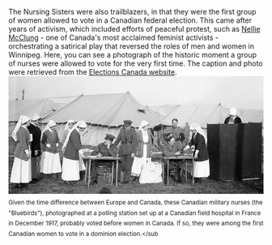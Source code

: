The Nursing Sisters were also trailblazers, in that they were the first group of women allowed to vote in a Canadian federal election. This came after years of activism, which included efforts of peaceful protest, such as [Nellie McClung](https://www.thecanadianencyclopedia.ca/en/article/mock-parliament-1914) -  one of Canada's most acclaimed feminist activists - orchestrating a satirical play that reversed the roles of men and women in Winnipeg. 
Here, you can see a photograph of the historic moment a group of nurses were allowed to vote for the very first time. The caption and photo were retrieved from the [Elections Canada website](https://www.elections.ca/content.aspx?section=res&dir=his&document=chap2&lang=e).
![First Vote](https://github.com/sarahabushaaban/sarahabushaaban.github.io/blob/master/First-Female-Vote.jpg?raw=true)
<sub>Given the time difference between Europe and Canada, these Canadian military nurses (the "Bluebirds"), photographed at a polling station set up at a Canadian field hospital in France in December 1917, probably voted before women in Canada. If so, they were among the first Canadian women to vote in a dominion election.</sub
